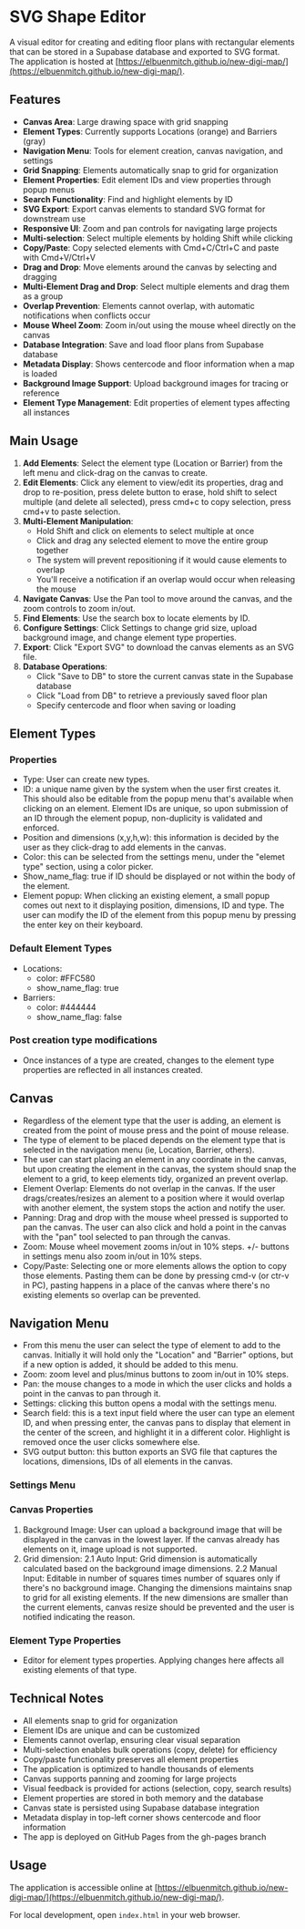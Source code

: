 # SVG Shape Editor

A visual editor for creating and editing floor plans with rectangular elements that can be stored in a Supabase database and exported to SVG format. The application is hosted at [https://elbuenmitch.github.io/new-digi-map/](https://elbuenmitch.github.io/new-digi-map/).

## Features

- **Canvas Area**: Large drawing space with grid snapping
- **Element Types**: Currently supports Locations (orange) and Barriers (gray)
- **Navigation Menu**: Tools for element creation, canvas navigation, and settings
- **Grid Snapping**: Elements automatically snap to grid for organization
- **Element Properties**: Edit element IDs and view properties through popup menus
- **Search Functionality**: Find and highlight elements by ID
- **SVG Export**: Export canvas elements to standard SVG format for downstream use
- **Responsive UI**: Zoom and pan controls for navigating large projects
- **Multi-selection**: Select multiple elements by holding Shift while clicking
- **Copy/Paste**: Copy selected elements with Cmd+C/Ctrl+C and paste with Cmd+V/Ctrl+V
- **Drag and Drop**: Move elements around the canvas by selecting and dragging
- **Multi-Element Drag and Drop**: Select multiple elements and drag them as a group
- **Overlap Prevention**: Elements cannot overlap, with automatic notifications when conflicts occur
- **Mouse Wheel Zoom**: Zoom in/out using the mouse wheel directly on the canvas
- **Database Integration**: Save and load floor plans from Supabase database
- **Metadata Display**: Shows centercode and floor information when a map is loaded
- **Background Image Support**: Upload background images for tracing or reference
- **Element Type Management**: Edit properties of element types affecting all instances

## Main Usage

1. **Add Elements**: Select the element type (Location or Barrier) from the left menu and click-drag on the canvas to create.
2. **Edit Elements**: Click any element to view/edit its properties, drag and drop to re-position, press delete button to erase, hold shift to select multiple (and delete all selected), press cmd+c to copy selection, press cmd+v to paste selection.
3. **Multi-Element Manipulation**:
   - Hold Shift and click on elements to select multiple at once
   - Click and drag any selected element to move the entire group together
   - The system will prevent repositioning if it would cause elements to overlap
   - You'll receive a notification if an overlap would occur when releasing the mouse
4. **Navigate Canvas**: Use the Pan tool to move around the canvas, and the zoom controls to zoom in/out.
5. **Find Elements**: Use the search box to locate elements by ID.
6. **Configure Settings**: Click Settings to change grid size, upload background image, and change element type properties.
7. **Export**: Click "Export SVG" to download the canvas elements as an SVG file.
8. **Database Operations**:
   - Click "Save to DB" to store the current canvas state in the Supabase database
   - Click "Load from DB" to retrieve a previously saved floor plan
   - Specify centercode and floor when saving or loading

## Element Types
### Properties
- Type: User can create new types.
- ID: a unique name given by the system when the user first creates it. This should also be editable from the popup menu that's available when clicking on an element. Element IDs are unique, so upon submission of an ID through the element popup, non-duplicity is validated and enforced.
- Position and dimensions (x,y,h,w): this information is decided by the user as they click-drag to add elements in the canvas.
- Color: this can be selected from the settings menu, under the "elemet type" section, using a color picker.
- Show_name_flag: true if ID should be displayed or not within the body of the element.
- Element popup: When clicking an existing element, a small popup comes out next to it displaying position, dimensions, ID and type. The user can modify the ID of the element from this popup menu by pressing the enter key on their keyboard.

### Default Element Types
- Locations: 
    - color: #FFC580
    - show_name_flag: true
- Barriers: 
    - color: #444444
    - show_name_flag: false
### Post creation type modifications
- Once instances of a type are created, changes to the element type properties are reflected in all instances created.

## Canvas
- Regardless of the element type that the user is adding, an element is created from the point of mouse press and the point of mouse release.
- The type of element to be placed depends on the element type that is selected in the navigation menu (ie, Location, Barrier, others).
- The user can start placing an element in any coordinate in the canvas, but upon creating the element in the canvas, the system should snap the element to a grid, to keep elements tidy, organized an prevent overlap.
- Element Overlap: Elements do not overlap in the canvas. If the user drags/creates/resizes an alement to a position where it would overlap with another element, the system stops the action and notify the user.
- Panning: Drag and drop with the mouse wheel pressed is supported to pan the canvas. The user can also click and hold a point in the canvas with the "pan" tool selected to pan through the canvas.
- Zoom: Mouse wheel movement zooms in/out in 10% steps. +/- buttons in settings menu also zoom in/out in 10% steps.
- Copy/Paste: Selecting one or more elements allows the option to copy those elements. Pasting them can be done by pressing cmd-v (or ctr-v in PC), pasting happens in a place of the canvas where there's no existing elements so overlap can be prevented.

## Navigation Menu
- From this menu the user can select the type of element to add to the canvas. Initially it will hold only the "Location" and "Barrier" options, but if a new option is added, it should be added to this menu.
- Zoom: zoom level and plus/minus buttons to zoom in/out in 10% steps.
- Pan: the mouse changes to a mode in which the user clicks and holds a point in the canvas to pan through it.
- Settings: clicking this button opens a modal with the settings menu.
- Search field: this is a text input field where the user can type an element ID, and when pressing enter, the canvas pans to display that element in the center of the screen, and highlight it in a different color. Highlight is removed once the user clicks somewhere else.
- SVG output button: this button exports an SVG file that captures the locations, dimensions, IDs of all elements in the canvas.

### Settings Menu
### Canvas Properties
1. Background Image: User can upload a background image that will be displayed in the canvas in the lowest layer. If the canvas already has elements on it, image upload is not supported.
2. Grid dimension: 
2.1 Auto Input: Grid dimension is automatically calculated based on the background image dimensions.
2.2 Manual Input: Editable in number of squares times number of squares only if there's no background image. Changing the dimensions maintains snap to grid for all existing elements. If the new dimensions are smaller than the current elements, canvas resize should be prevented and the user is notified indicating the reason.

### Element Type Properties
- Editor for element types properties. Applying changes here affects all existing elements of that type.



## Technical Notes
- All elements snap to grid for organization
- Element IDs are unique and can be customized
- Elements cannot overlap, ensuring clear visual separation
- Multi-selection enables bulk operations (copy, delete) for efficiency
- Copy/paste functionality preserves all element properties
- The application is optimized to handle thousands of elements
- Canvas supports panning and zooming for large projects
- Visual feedback is provided for actions (selection, copy, search results)
- Element properties are stored in both memory and the database
- Canvas state is persisted using Supabase database integration
- Metadata display in top-left corner shows centercode and floor information
- The app is deployed on GitHub Pages from the gh-pages branch

## Usage

The application is accessible online at [https://elbuenmitch.github.io/new-digi-map/](https://elbuenmitch.github.io/new-digi-map/).

For local development, open `index.html` in your web browser.
